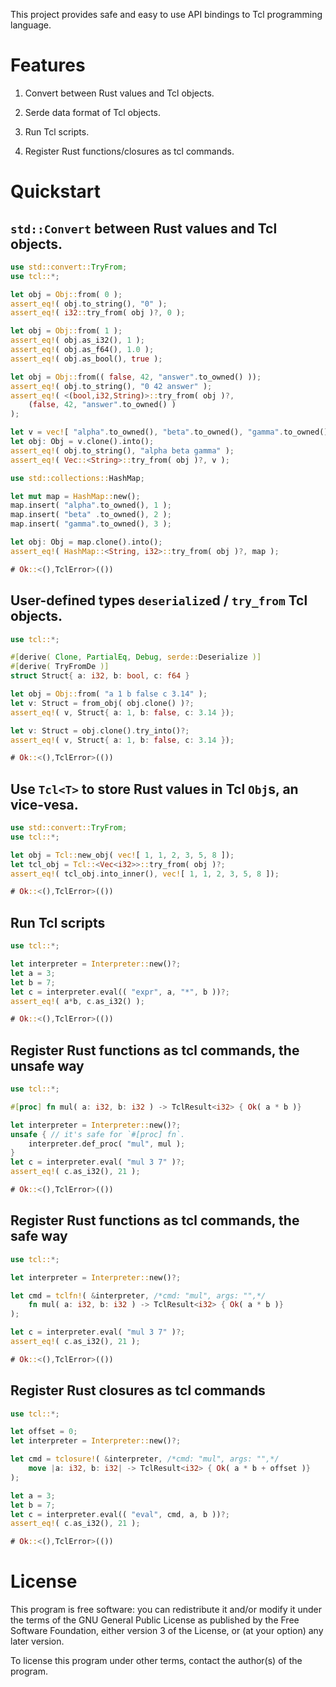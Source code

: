 This project provides safe and easy to use API bindings to Tcl programming language.

# Features

1. Convert between Rust values and Tcl objects.

2. Serde data format of Tcl objects.

3. Run Tcl scripts.

4. Register Rust functions/closures as tcl commands.

# Quickstart

## `std::Convert` between Rust values and Tcl objects.

```rust
use std::convert::TryFrom;
use tcl::*;

let obj = Obj::from( 0 );
assert_eq!( obj.to_string(), "0" );
assert_eq!( i32::try_from( obj )?, 0 );

let obj = Obj::from( 1 );
assert_eq!( obj.as_i32(), 1 );
assert_eq!( obj.as_f64(), 1.0 );
assert_eq!( obj.as_bool(), true );

let obj = Obj::from(( false, 42, "answer".to_owned() ));
assert_eq!( obj.to_string(), "0 42 answer" );
assert_eq!( <(bool,i32,String)>::try_from( obj )?,
    (false, 42, "answer".to_owned() )
);

let v = vec![ "alpha".to_owned(), "beta".to_owned(), "gamma".to_owned() ];
let obj: Obj = v.clone().into();
assert_eq!( obj.to_string(), "alpha beta gamma" );
assert_eq!( Vec::<String>::try_from( obj )?, v );

use std::collections::HashMap;

let mut map = HashMap::new();
map.insert( "alpha".to_owned(), 1 );
map.insert( "beta" .to_owned(), 2 );
map.insert( "gamma".to_owned(), 3 );

let obj: Obj = map.clone().into();
assert_eq!( HashMap::<String, i32>::try_from( obj )?, map );

# Ok::<(),TclError>(())
```

## User-defined types `deserialize`d / `try_from` Tcl objects.

```rust
use tcl::*;

#[derive( Clone, PartialEq, Debug, serde::Deserialize )]
#[derive( TryFromDe )]
struct Struct{ a: i32, b: bool, c: f64 }

let obj = Obj::from( "a 1 b false c 3.14" );
let v: Struct = from_obj( obj.clone() )?;
assert_eq!( v, Struct{ a: 1, b: false, c: 3.14 });

let v: Struct = obj.clone().try_into()?;
assert_eq!( v, Struct{ a: 1, b: false, c: 3.14 });

# Ok::<(),TclError>(())
```

## Use `Tcl<T>` to store Rust values in Tcl `Obj`s, an vice-vesa.

```rust
use std::convert::TryFrom;
use tcl::*;

let obj = Tcl::new_obj( vec![ 1, 1, 2, 3, 5, 8 ]);
let tcl_obj = Tcl::<Vec<i32>>::try_from( obj )?;
assert_eq!( tcl_obj.into_inner(), vec![ 1, 1, 2, 3, 5, 8 ]);

# Ok::<(),TclError>(())
```

## Run Tcl scripts

```rust
use tcl::*;

let interpreter = Interpreter::new()?;
let a = 3;
let b = 7;
let c = interpreter.eval(( "expr", a, "*", b ))?;
assert_eq!( a*b, c.as_i32() );

# Ok::<(),TclError>(())
```

## Register Rust functions as tcl commands, the unsafe way

```rust
use tcl::*;

#[proc] fn mul( a: i32, b: i32 ) -> TclResult<i32> { Ok( a * b )}

let interpreter = Interpreter::new()?;
unsafe { // it's safe for `#[proc] fn`.
    interpreter.def_proc( "mul", mul );
}
let c = interpreter.eval( "mul 3 7" )?;
assert_eq!( c.as_i32(), 21 );

# Ok::<(),TclError>(())
```

## Register Rust functions as tcl commands, the safe way

```rust
use tcl::*;

let interpreter = Interpreter::new()?;

let cmd = tclfn!( &interpreter, /*cmd: "mul", args: "",*/
    fn mul( a: i32, b: i32 ) -> TclResult<i32> { Ok( a * b )}
);

let c = interpreter.eval( "mul 3 7" )?;
assert_eq!( c.as_i32(), 21 );

# Ok::<(),TclError>(())
```

## Register Rust closures as tcl commands

```rust
use tcl::*;

let offset = 0;
let interpreter = Interpreter::new()?;

let cmd = tclosure!( &interpreter, /*cmd: "mul", args: "",*/
    move |a: i32, b: i32| -> TclResult<i32> { Ok( a * b + offset )}
);

let a = 3;
let b = 7;
let c = interpreter.eval(( "eval", cmd, a, b ))?;
assert_eq!( c.as_i32(), 21 );

# Ok::<(),TclError>(())
```

# License

This program is free software: you can redistribute it and/or modify it under
the terms of the GNU General Public License as published by the Free Software
Foundation, either version 3 of the License, or (at your option) any later
version.

To license this program under other terms, contact the author(s) of the
program.
